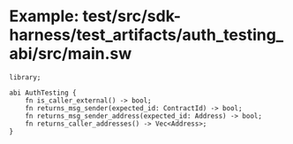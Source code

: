 # Example: test/src/sdk-harness/test_artifacts/auth_testing_abi/src/main.sw

```sway
library;

abi AuthTesting {
    fn is_caller_external() -> bool;
    fn returns_msg_sender(expected_id: ContractId) -> bool;
    fn returns_msg_sender_address(expected_id: Address) -> bool;
    fn returns_caller_addresses() -> Vec<Address>;
}

```
